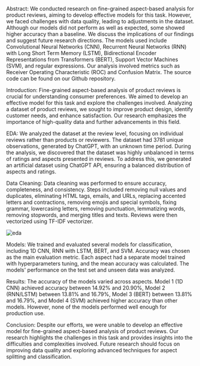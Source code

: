 Abstract:
We conducted research on fine-grained aspect-based analysis for product reviews, aiming to develop effective models for this task. However, we faced challenges with data quality, leading to adjustments in the dataset. Although our models did not perform as well as expected, some showed higher accuracy than a baseline. We discuss the implications of our findings and suggest future research directions. The models used include Convolutional Neural Networks (CNN), Recurrent Neural Networks (RNN) with Long Short Term Memory (LSTM), Bidirectional Encoder Representations from Transformers (BERT), Support Vector Machines (SVM), and regular expressions. Our analysis involved metrics such as Receiver Operating Characteristic (ROC) and Confusion Matrix. The source code can be found on our Github repository.

Introduction:
Fine-grained aspect-based analysis of product reviews is crucial for understanding consumer preferences. We aimed to develop an effective model for this task and explore the challenges involved. Analyzing a dataset of product reviews, we sought to improve product design, identify customer needs, and enhance satisfaction. Our research emphasizes the importance of high-quality data and further advancements in this field.

EDA:
We analyzed the dataset at the review level, focusing on individual reviews rather than products or reviewers. The dataset had 3781 unique observations, generated by ChatGPT, with an unknown time period. During the analysis, we discovered that the dataset was highly unbalanced in terms of ratings and aspects presented in reviews. To address this, we generated an artificial dataset using ChatGPT API, ensuring a balanced distribution of aspects and ratings.

Data Cleaning:
Data cleaning was performed to ensure accuracy, completeness, and consistency. Steps included removing null values and duplicates, eliminating HTML tags, emails, and URLs, replacing accented letters and contractions, removing emojis and special symbols, fixing grammar, lowercasing letters, removing punctuation, lemmatizing words, removing stopwords, and merging titles and texts. Reviews were then vectorized using TF-IDF vectorizer.

![eda](images/md_svm(seller).png)

Models:
We trained and evaluated several models for classification, including 1D CNN, RNN with LSTM, BERT, and SVM. Accuracy was chosen as the main evaluation metric. Each aspect had a separate model trained with hyperparameters tuning, and the mean accuracy was calculated. The models' performance on the test set and unseen data was analyzed.

Results:
The accuracy of the models varied across aspects. Model 1 (1D CNN) achieved accuracy between 14.92% and 20.90%, Model 2 (RNN/LSTM) between 13.81% and 16.79%, Model 3 (BERT) between 13.81% and 16.79%, and Model 4 (SVM) achieved higher accuracy than other models. However, none of the models performed well enough for production use.

Conclusion:
Despite our efforts, we were unable to develop an effective model for fine-grained aspect-based analysis of product reviews. Our research highlights the challenges in this task and provides insights into the difficulties and complexities involved. Future research should focus on improving data quality and exploring advanced techniques for aspect splitting and classification.
